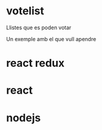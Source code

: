 # votelist
Llistes que es poden votar

Un exemple amb el que vull apendre

# react redux
# react 
# nodejs 
